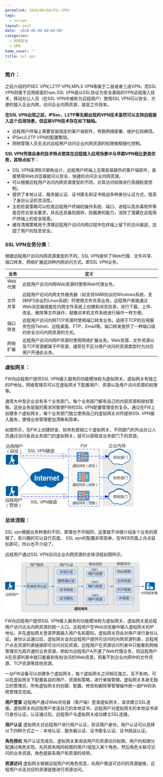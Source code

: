 ```yaml
---
permalink: 2018/06/08/SSL-VPN/
tags:
  - sslvpn
layout: post
date: '2018-06-08 08:00:00'
categories:
  - 网络安全
  - VPN
home_cover: ''
title: ssl vpn
---
```


### 简介：


之前介绍的IPSEC VPN,L2TP VPN,MPLS VPN等属于二层或者三成VPN。而SSL VPN则属于应用层面的vpn,SSL VPN是以SSL协议为安全基础的VPN远程接入技术，移动办公人员（在SSL VPN中被称为远程用户）使用SSL VPN可以安全、方便的接入企业内网，访问企业内网资源，提高工作效率。


**在SSL VPN出现之前，IPSec、L2TP等先期出现的VPN技术虽然可以支持远程接入这个应用场景，但这些VPN技术存在如下缺陷。**

- 远程用户终端上需要安装指定的客户端软件，导致网络部署、维护比较麻烦。
- IPSec/L2TP VPN的配置繁琐。
- 网络管理人员无法对远程用户访问企业内网资源的权限做精细化控制。

**SSL VPN凭借自身的技术特点使其在远程接入应用场景中与早期VPN相比更具优势，其特点如下：**

- SSL VPN采用B/S架构设计，远程用户终端上无需安装额外的客户端软件，直接使用Web浏览器就可以安全、快捷的访问企业内网资源。
- 可以根据远程用户访问内网资源类型的不同，对其访问权限进行高细粒度控制。
- 提供了本地认证、服务器认证、证书匿名和证书挑战多种身份认证方式，提高了身份认证的灵活性。
- 主机检查策略可以检查远程用户终端的操作系统、端口、进程以及杀毒软件等是否符合安全要求，并且还具备防跳转、防截屏的能力，消除了潜藏在远程用户终端上的安全隐患。
- 缓存清理策略用于清理远程用户访问内网过程中在终端上留下的访问痕迹，加固了用户的信息安全。

### SSL VPN业务分类：


根据远程用户访问内网资源类型的不同，SSL VPN提供了Web代理、文件共享、端口转发、网络扩展这四种内网访问方式，即SSL VPN业务。


| 业务    | 定义                                                                                                                               |
| ----- | -------------------------------------------------------------------------------------------------------------------------------- |
| Web代理 | 远程用户访问内网Web资源时使用Web代理业务。                                                                                                         |
| 文件共享  | 远程用户访问内网文件服务器（如支持SMB协议的Windows系统、支持NFS协议的Linux系统）时使用文件共享业务。远程用户直接通过Web浏览器就能在内网文件系统上创建和浏览目录，进行下载、上传、改名、删除等文件操作，就像对本机文件系统进行操作一样方便。 |
| 端口转发  | 远程用户访问内网TCP资源时使用端口转发业务。适用于TCP的应用服务包括Telnet、远程桌面、FTP、Email等。端口转发提供了一种端口级的安全访问内网资源的方式。                                             |
| 网络扩展  | 远程用户访问内网IP资源时使用网络扩展业务。Web资源、文件资源以及TCP资源都属于IP资源，通常在不区分用户访问的资源类型时为对应用户开通此业务。                                                       |


### 虚拟网关：


FW向远程用户提供SSL VPN接入服务的功能模块称为虚拟网关，虚拟网关有独立的IP地址。网络管理员可以在虚拟网关下配置用户、资源以及用户访问资源的权限等。


通常大中型企业会有多个业务部门，每个业务部门都有自己的内部资源和授权策略，这些业务层面的需求将致使FW的SSL VPN配置管理变的复杂。通过在FW上创建多个虚拟网关，每个业务部门独立使用自己的虚拟网关对外提供SSL VPN接入服务，使得业务管理更加清晰和简单。


如图所示，在FW上创建研发、财务和营销三个虚拟网关，不同部门的外出办公人员通过访问各自业务部门的虚拟网关，就可以获取该业务部门下的资源。


![5aa0b228de43d.png](../post_images/af0d2deacc440f6380978edf234619d9.png)


### 总体流程：


SSL vpn根据业务种类的不同，原理也不尽相同，这里就不详细介绍各个业务的原理了，有兴趣的可以自行百度。 SSL vpn的配置非常简单，在WEB页面上点点鼠标即可，所以也不介绍了。


远程用户通过SSL VPN访问企业内网资源的总体流程如图所示。


![5aa0b48967084.png](../post_images/043e13085c273618adc74adfb2080172.png)


FW向远程用户提供SSL VPN接入服务的功能模块称为虚拟网关，虚拟网关是远程用户访问企业内网资源的统一入口。远程用户在Web浏览器中输入虚拟网关的IP地址，并在虚拟网关登录界面输入用户名和密码，虚拟网关将会对用户进行身份认证。身份认证通过后，虚拟网关会向远程用户提供可访问的内网资源列表，远程用户点击资源列表链接即可访问对应资源。远程用户在资源访问列表中只能看到网络管理员为其开通的业务资源，例如为远程用户A开通了Web代理业务，则远程用户A在资源列表中就只能看到有权访问的Web资源，而看不到企业内网中的文件资源、TCP资源等其他资源。


一台FW设备可以创建多个虚拟网关，每个虚拟网关之间相互独立，互不影响。可以在虚拟网关下配置各自的用户、资源和策略，进行单独管理。虚拟网关本身无独立的管理员，所有虚拟网关的创建、配置、修改和删除等管理操作统一由FW的系统管理员完成。


**用户登录**
远程用户通过Web浏览器（客户端）登录虚拟网关，请求建立SSL连接。虚拟网关向远程用户发送自己的本地证书，远程用户对虚拟网关的本地证书进行身份认证。认证通过后，远程用户与虚拟网关成功建立SSL连接。


**用户认证**
虚拟网关对远程用户进行用户认证，验证用户身份。用户认证可以选择以下四种方式之一：本地认证、服务器认证、证书匿名认证、证书挑战认证。


**角色授权**
用户认证完成后，虚拟网关查询该用户的资源访问权限。用户的权限分配通过角色实现，先将具有相同权限的用户/组加入某个角色，然后角色关联可访问的业务资源，角色是联系用户和资源的纽带。


**资源访问**
虚拟网关根据远程用户的角色信息，向用户推送可访问的资源链接，远程用户点击对应的资源链接进行资源访问。

